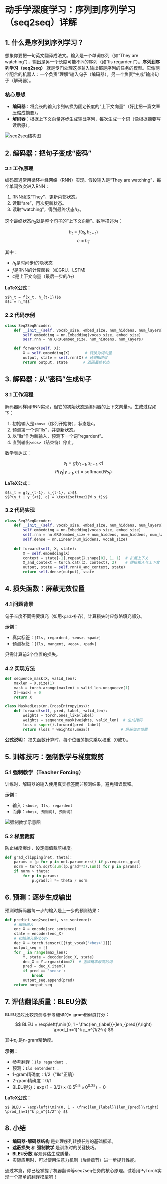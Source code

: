 # 动手学深度学习：序列到序列学习（seq2seq）详解

## 1. 什么是序列到序列学习？

想象你要把一句英文翻译成法文。输入是一个单词序列（如“They are watching”），输出是另一个长度可能不同的序列（如“Ils regardent”）。**序列到序列学习（seq2seq）** 就是专门处理这类输入输出都是序列的任务的模型。它像两个配合的机器人：一个负责“理解”输入句子（编码器），另一个负责“生成”输出句子（解码器）。

### 核心思想
- **编码器**：将变长的输入序列转换为固定长度的“上下文向量”（好比把一篇文章压缩成摘要）。
- **解码器**：根据上下文向量逐步生成输出序列，每次生成一个词（像根据摘要写读后感）。

![seq2seq结构图](https://zh-v2.d2l.ai/_images/seq2seq.svg)

## 2. 编码器：把句子变成“密码”

### 2.1 工作原理
编码器通常用循环神经网络（RNN）实现。假设输入是“They are watching”，每个单词依次进入RNN：

1. RNN读取“They”，更新内部状态。
2. 读取“are”，再次更新状态。
3. 读取“watching”，得到最终状态$h_3$。

这个最终状态$h_3$就是整个句子的“上下文向量”。数学描述为：

$$h_t = f(x_t, h_{t-1})$$
$$c = h_T$$

其中：
- $h_t$是时间步$t$的隐状态
- $f$是RNN的计算函数（如GRU、LSTM）
- $c$是上下文向量（最后一步的$h_T$）

**LaTeX公式：**
```
$$h_t = f(x_t, h_{t-1})$$
$$c = h_T$$
```

### 2.2 代码示例
```python
class Seq2SeqEncoder:
    def __init__(self, vocab_size, embed_size, num_hiddens, num_layers):
        self.embedding = nn.Embedding(vocab_size, embed_size)
        self.rnn = nn.GRU(embed_size, num_hiddens, num_layers)
    
    def forward(self, X):
        X = self.embedding(X)       # 转换为词向量
        output, state = self.rnn(X) # 通过RNN层
        return output, state       # 返回最终状态
```

## 3. 解码器：从“密码”生成句子

### 3.1 工作流程
解码器同样用RNN实现，但它的初始状态是编码器的上下文向量$c$。生成过程如下：

1. 初始输入是`<bos>`（序列开始符），状态是$c$。
2. 预测第一个词“Ils”，并更新状态。
3. 以“Ils”作为新输入，预测下一个词“regardent”。
4. 直到输出`<eos>`（结束符）停止。

数学表达式：

$$s_t = g(y_{t-1}, s_{t-1}, c)$$
$$P(y_t | y_{<t}, c) = \text{softmax}(W s_t)$$

**LaTeX公式：**
```
$$s_t = g(y_{t-1}, s_{t-1}, c)$$
$$P(y_t | y_{<t}, c) = \text{softmax}(W s_t)$$
```

### 3.2 代码实现
```python
class Seq2SeqDecoder:
    def __init__(self, vocab_size, embed_size, num_hiddens, num_layers):
        self.embedding = nn.Embedding(vocab_size, embed_size)
        self.rnn = nn.GRU(embed_size + num_hiddens, num_hiddens, num_layers)
        self.dense = nn.Linear(num_hiddens, vocab_size)
    
    def forward(self, X, state):
        X = self.embedding(X)
        context = state[-1].repeat(X.shape[0], 1, 1)  # 扩展上下文
        X_and_context = torch.cat((X, context), 2)    # 拼接输入与上下文
        output, state = self.rnn(X_and_context, state)
        return self.dense(output), state
```

## 4. 损失函数：屏蔽无效位置

### 4.1 问题背景
句子长度不同需要填充（如用`<pad>`补齐）。计算损失时应忽略填充部分。

**示例：**
- 真实标签：`[Ils, regardent, <eos>, <pad>]`
- 预测标签：`[Ils, mangent, <eos>, <pad>]`

只需计算前3个位置的损失。

### 4.2 实现方法
```python
def sequence_mask(X, valid_len):
    maxlen = X.size(1)
    mask = torch.arange(maxlen) < valid_len.unsqueeze(1)
    X[~mask] = 0
    return X

class MaskedLoss(nn.CrossEntropyLoss):
    def forward(self, pred, label, valid_len):
        weights = torch.ones_like(label)
        weights = sequence_mask(weights, valid_len)  # 生成掩码
        loss = super().forward(pred, label)
        return (loss * weights).mean()              # 屏蔽填充位置
```

**公式说明：**
损失函数计算时，每个位置的损失乘以权重（0或1）。

## 5. 训练技巧：强制教学与梯度裁剪

### 5.1 强制教学（Teacher Forcing）
训练时，解码器的输入使用真实标签而非预测结果，避免错误累积。

**示例：**
- 输入：`<bos>, Ils, regardent`
- 而非：`<bos>, 预测词1, 预测词2`

![强制教学示意图](https://zh-v2.d2l.ai/_images/seq2seq-teacher-forcing.svg)

### 5.2 梯度裁剪
防止梯度爆炸，设定阈值裁剪梯度。

```python
def grad_clipping(net, theta):
    params = [p for p in net.parameters() if p.requires_grad]
    norm = torch.sqrt(sum((p.grad**2).sum() for p in params))
    if norm > theta:
        for p in params:
            p.grad[:] *= theta / norm
```

## 6. 预测：逐步生成输出

预测时解码器每一步的输入是上一步的预测结果：

```python
def predict_seq2seq(net, src_sentence):
    # 编码输入
    enc_X = encode(src_sentence)
    state = encoder(enc_X)
    # 初始输入是<bos>
    dec_X = torch.tensor([[tgt_vocab['<bos>']]])
    output_seq = []
    for _ in range(max_len):
        Y, state = decoder(dec_X, state)
        dec_X = Y.argmax(dim=2)  # 选择概率最高的词
        pred = dec_X.item()
        if pred == '<eos>':
            break
        output_seq.append(pred)
    return output_seq
```

## 7. 评估翻译质量：BLEU分数

BLEU通过比较预测与参考翻译的n-gram相似度打分：

$$ BLEU = \exp\left(\min(0, 1 - \frac{len_{label}}{len_{pred}}\right) \prod_{n=1}^k p_n^{1/2^n} $$

其中$p_n$是n-gram精确度。

**示例：**
- 参考翻译：`Ils regardent .`
- 预测：`Ils entendent .`
- 1-gram精确度：1/2（"Ils"正确）
- 2-gram精确度：0/1
- BLEU得分：$\exp(1 - 3/2) \times (0.5^{0.5} \times 0^{0.25}) = 0$

**LaTeX公式：**
```
$$ BLEU = \exp\left(\min(0, 1 - \frac{len_{label}}{len_{pred}}\right) \prod_{n=1}^k p_n^{1/2^n} $$
```

## 8. 小结

- **编码器-解码器结构** 是处理序列转换任务的基础框架。
- **遮蔽损失** 和 **强制教学** 是训练时的关键技巧。
- **BLEU分数** 客观评估生成质量。
- 实际应用时，可以使用注意力机制（后续章节）进一步提升性能。

通过本篇，你已经掌握了机器翻译等seq2seq任务的核心原理。试着用PyTorch实现一个简单的翻译模型吧！